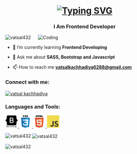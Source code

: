 <h1 align="center"><a href="https://git.io/typing-svg"><img src="https://readme-typing-svg.herokuapp.com?font=Caveat+Brush&size=35&pause=500&center=true&random=false&width=435&lines=Hey!!+%F0%9F%91%8B;I'm+Vatsal+Kachhadiya" alt="Typing SVG" /></a></h1>
<h3 align="center">I Am Frontend Developer</h3>
<img align="right" alt="Coding" width="400" src="https://user-images.githubusercontent.com/55389276/140866485-8fb1c876-9a8f-4d6a-98dc-08c4981eaf70.gif"
<p align="left"> <img src="https://komarev.com/ghpvc/?username=vatsal432&label=Profile%20views&color=0e75b6&style=flat" alt="vatsal432" /> </p>

- 🌱 I’m currently learning **Frontend Developing**

- 💬 Ask me about **SASS, Bootstrap and Javascript**

- 📫 How to reach me **vatsalkachhadiya6288@gmail.com**

<h3 align="left">Connect with me:</h3>
<p align="left">
<a href="https://linkedin.com/in/vatsal kachhadiya" target="blank"><img align="center" src="https://raw.githubusercontent.com/rahuldkjain/github-profile-readme-generator/master/src/images/icons/Social/linked-in-alt.svg" alt="vatsal kachhadiya" height="30" width="40" /></a>
</p>

<h3 align="left">Languages and Tools:</h3>
<p align="left"> <a href="https://getbootstrap.com" target="_blank" rel="noreferrer"> <img src="https://raw.githubusercontent.com/devicons/devicon/master/icons/bootstrap/bootstrap-plain-wordmark.svg" alt="bootstrap" width="40" height="40"/> </a> <a href="https://www.w3schools.com/css/" target="_blank" rel="noreferrer"> <img src="https://raw.githubusercontent.com/devicons/devicon/master/icons/css3/css3-original-wordmark.svg" alt="css3" width="40" height="40"/> </a> <a href="https://www.w3.org/html/" target="_blank" rel="noreferrer"> <img src="https://raw.githubusercontent.com/devicons/devicon/master/icons/html5/html5-original-wordmark.svg" alt="html5" width="40" height="40"/> </a> <a href="https://developer.mozilla.org/en-US/docs/Web/JavaScript" target="_blank" rel="noreferrer"> <img src="https://raw.githubusercontent.com/devicons/devicon/master/icons/javascript/javascript-original.svg" alt="javascript" width="40" height="40"/> </a>  </p>

<p><img align="left" src="https://github-readme-stats.vercel.app/api/top-langs?username=vatsal432&show_icons=true&locale=en&layout=compact" alt="vatsal432" /></p>

<p>&nbsp;<img align="center" src="https://github-readme-stats.vercel.app/api?username=vatsal432&show_icons=true&locale=en" alt="vatsal432" /></p>

<p><img align="center" src="https://github-readme-streak-stats.herokuapp.com/?user=vatsal432&" alt="vatsal432" /></p>

